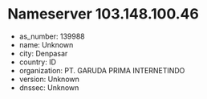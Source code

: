 # Nameserver 103.148.100.46

* as_number: 139988
* name: Unknown
* city: Denpasar
* country: ID
* organization: PT. GARUDA PRIMA INTERNETINDO
* version: Unknown
* dnssec: Unknown
